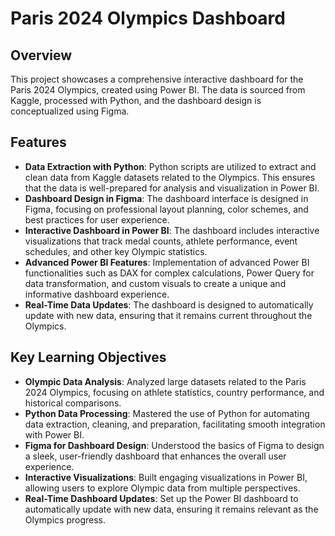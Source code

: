 # Paris 2024 Olympics Dashboard

## Overview
This project showcases a comprehensive interactive dashboard for the Paris 2024 Olympics, created using Power BI. The data is sourced from Kaggle, processed with Python, and the dashboard design is conceptualized using Figma.

## Features
- **Data Extraction with Python**: Python scripts are utilized to extract and clean data from Kaggle datasets related to the Olympics. This ensures that the data is well-prepared for analysis and visualization in Power BI.
- **Dashboard Design in Figma**: The dashboard interface is designed in Figma, focusing on professional layout planning, color schemes, and best practices for user experience.
- **Interactive Dashboard in Power BI**: The dashboard includes interactive visualizations that track medal counts, athlete performance, event schedules, and other key Olympic statistics.
- **Advanced Power BI Features**: Implementation of advanced Power BI functionalities such as DAX for complex calculations, Power Query for data transformation, and custom visuals to create a unique and informative dashboard experience.
- **Real-Time Data Updates**: The dashboard is designed to automatically update with new data, ensuring that it remains current throughout the Olympics.

## Key Learning Objectives
- **Olympic Data Analysis**: Analyzed large datasets related to the Paris 2024 Olympics, focusing on athlete statistics, country performance, and historical comparisons.
- **Python Data Processing**: Mastered the use of Python for automating data extraction, cleaning, and preparation, facilitating smooth integration with Power BI.
- **Figma for Dashboard Design**: Understood the basics of Figma to design a sleek, user-friendly dashboard that enhances the overall user experience.
- **Interactive Visualizations**: Built engaging visualizations in Power BI, allowing users to explore Olympic data from multiple perspectives.
- **Real-Time Dashboard Updates**: Set up the Power BI dashboard to automatically update with new data, ensuring it remains relevant as the Olympics progress.
